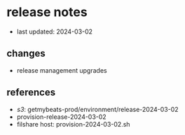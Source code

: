 # release notes

- last updated: 2024-03-02

## changes

- release management upgrades

## references

- *s3*: getmybeats-prod/environment/release-2024-03-02
- provision-release-2024-03-02
- filshare host: provision-2024-03-02.sh

